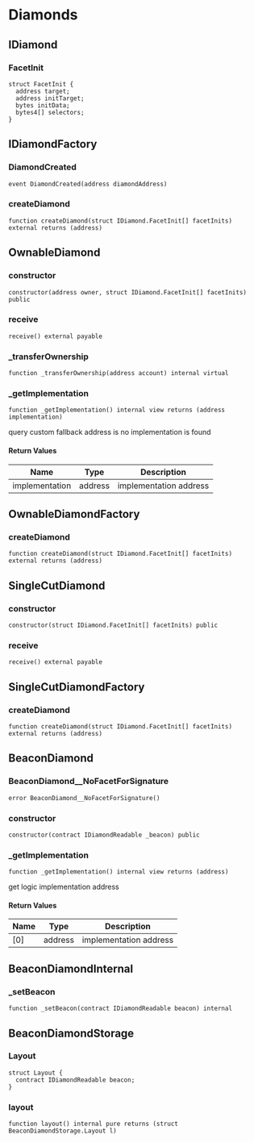 # Diamonds

## IDiamond

### FacetInit

```solidity
struct FacetInit {
  address target;
  address initTarget;
  bytes initData;
  bytes4[] selectors;
}
```

## IDiamondFactory

### DiamondCreated

```solidity
event DiamondCreated(address diamondAddress)
```

### createDiamond

```solidity
function createDiamond(struct IDiamond.FacetInit[] facetInits) external returns (address)
```

## OwnableDiamond

### constructor

```solidity
constructor(address owner, struct IDiamond.FacetInit[] facetInits) public
```

### receive

```solidity
receive() external payable
```

### _transferOwnership

```solidity
function _transferOwnership(address account) internal virtual
```

### _getImplementation

```solidity
function _getImplementation() internal view returns (address implementation)
```

query custom fallback address is no implementation is found

#### Return Values

| Name | Type | Description |
| ---- | ---- | ----------- |
| implementation | address | implementation address |

## OwnableDiamondFactory

### createDiamond

```solidity
function createDiamond(struct IDiamond.FacetInit[] facetInits) external returns (address)
```

## SingleCutDiamond

### constructor

```solidity
constructor(struct IDiamond.FacetInit[] facetInits) public
```

### receive

```solidity
receive() external payable
```

## SingleCutDiamondFactory

### createDiamond

```solidity
function createDiamond(struct IDiamond.FacetInit[] facetInits) external returns (address)
```

## BeaconDiamond

### BeaconDiamond__NoFacetForSignature

```solidity
error BeaconDiamond__NoFacetForSignature()
```

### constructor

```solidity
constructor(contract IDiamondReadable _beacon) public
```

### _getImplementation

```solidity
function _getImplementation() internal view returns (address)
```

get logic implementation address

#### Return Values

| Name | Type | Description |
| ---- | ---- | ----------- |
| [0] | address | implementation address |

## BeaconDiamondInternal

### _setBeacon

```solidity
function _setBeacon(contract IDiamondReadable beacon) internal
```

## BeaconDiamondStorage

### Layout

```solidity
struct Layout {
  contract IDiamondReadable beacon;
}
```

### layout

```solidity
function layout() internal pure returns (struct BeaconDiamondStorage.Layout l)
```